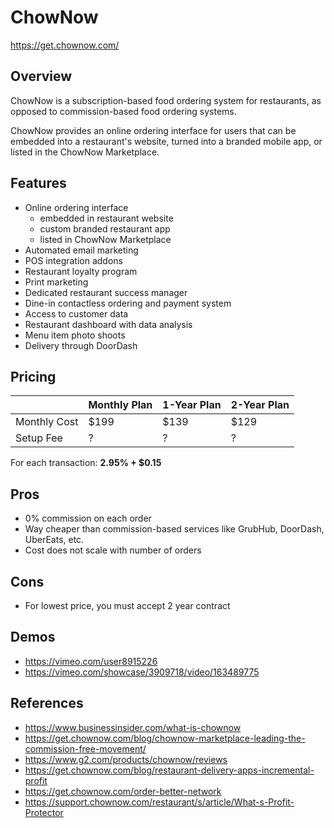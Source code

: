 # ChowNow

https://get.chownow.com/

## Overview

ChowNow is a subscription-based food ordering system for restaurants, as opposed to commission-based food ordering systems.

ChowNow provides an online ordering interface for users that can be embedded into a restaurant's website, turned into a branded mobile app, or listed in the ChowNow Marketplace.

## Features
- Online ordering interface
  - embedded in restaurant website
  - custom branded restaurant app
  - listed in ChowNow Marketplace
- Automated email marketing
- POS integration addons
- Restaurant loyalty program
- Print marketing
- Dedicated restaurant success manager
- Dine-in contactless ordering and payment system
- Access to customer data
- Restaurant dashboard with data analysis
- Menu item photo shoots
- Delivery through DoorDash

## Pricing

|  | Monthly Plan | 1-Year Plan | 2-Year Plan |
| - | - | - | - |
| Monthly Cost | $199 | $139 | $129 |
| Setup Fee | ? | ? | ? |

For each transaction: **2.95% + $0.15**


## Pros
- 0% commission on each order
- Way cheaper than commission-based services like GrubHub, DoorDash, UberEats, etc.
- Cost does not scale with number of orders

## Cons
- For lowest price, you must accept 2 year contract

## Demos
- https://vimeo.com/user8915226
- https://vimeo.com/showcase/3909718/video/163489775

## References
- https://www.businessinsider.com/what-is-chownow
- https://get.chownow.com/blog/chownow-marketplace-leading-the-commission-free-movement/
- https://www.g2.com/products/chownow/reviews
- https://get.chownow.com/blog/restaurant-delivery-apps-incremental-profit
- https://get.chownow.com/order-better-network
- https://support.chownow.com/restaurant/s/article/What-s-Profit-Protector
